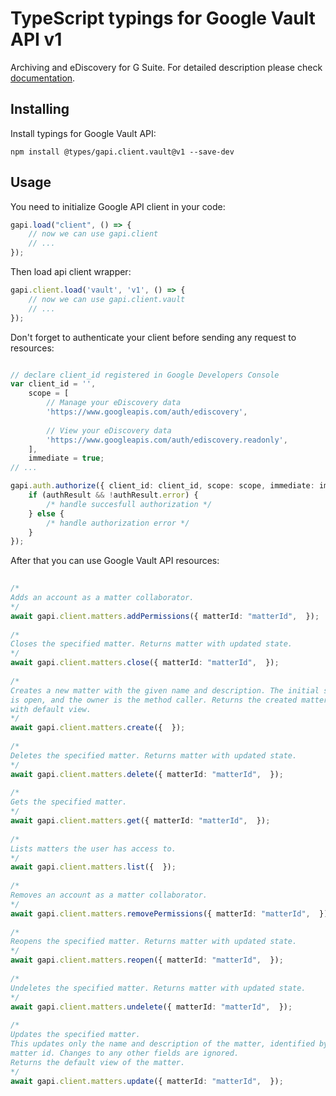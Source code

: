 # TypeScript typings for Google Vault API v1
Archiving and eDiscovery for G Suite.
For detailed description please check [documentation](https://developers.google.com/vault).

## Installing

Install typings for Google Vault API:
```
npm install @types/gapi.client.vault@v1 --save-dev
```

## Usage

You need to initialize Google API client in your code:
```typescript
gapi.load("client", () => { 
    // now we can use gapi.client
    // ... 
});
```

Then load api client wrapper:
```typescript
gapi.client.load('vault', 'v1', () => {
    // now we can use gapi.client.vault
    // ... 
});
```

Don't forget to authenticate your client before sending any request to resources:
```typescript

// declare client_id registered in Google Developers Console
var client_id = '',
    scope = [     
        // Manage your eDiscovery data
        'https://www.googleapis.com/auth/ediscovery',
    
        // View your eDiscovery data
        'https://www.googleapis.com/auth/ediscovery.readonly',
    ],
    immediate = true;
// ...

gapi.auth.authorize({ client_id: client_id, scope: scope, immediate: immediate }, authResult => {
    if (authResult && !authResult.error) {
        /* handle succesfull authorization */
    } else {
        /* handle authorization error */
    }
});            
```

After that you can use Google Vault API resources:

```typescript 
    
/* 
Adds an account as a matter collaborator.  
*/
await gapi.client.matters.addPermissions({ matterId: "matterId",  }); 
    
/* 
Closes the specified matter. Returns matter with updated state.  
*/
await gapi.client.matters.close({ matterId: "matterId",  }); 
    
/* 
Creates a new matter with the given name and description. The initial state
is open, and the owner is the method caller. Returns the created matter
with default view.  
*/
await gapi.client.matters.create({  }); 
    
/* 
Deletes the specified matter. Returns matter with updated state.  
*/
await gapi.client.matters.delete({ matterId: "matterId",  }); 
    
/* 
Gets the specified matter.  
*/
await gapi.client.matters.get({ matterId: "matterId",  }); 
    
/* 
Lists matters the user has access to.  
*/
await gapi.client.matters.list({  }); 
    
/* 
Removes an account as a matter collaborator.  
*/
await gapi.client.matters.removePermissions({ matterId: "matterId",  }); 
    
/* 
Reopens the specified matter. Returns matter with updated state.  
*/
await gapi.client.matters.reopen({ matterId: "matterId",  }); 
    
/* 
Undeletes the specified matter. Returns matter with updated state.  
*/
await gapi.client.matters.undelete({ matterId: "matterId",  }); 
    
/* 
Updates the specified matter.
This updates only the name and description of the matter, identified by
matter id. Changes to any other fields are ignored.
Returns the default view of the matter.  
*/
await gapi.client.matters.update({ matterId: "matterId",  });
```
